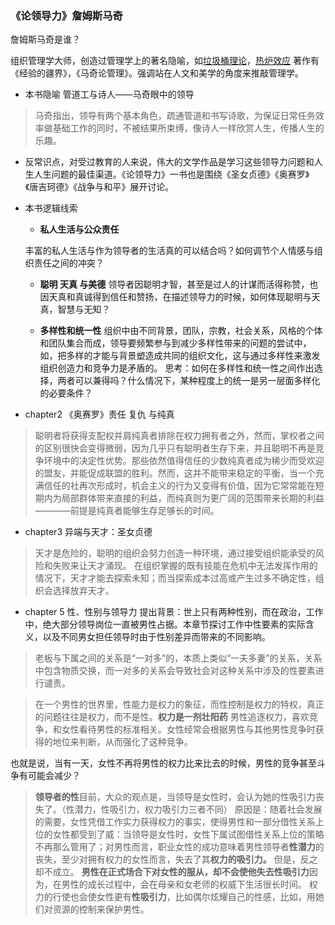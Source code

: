 ### 《论领导力》詹姆斯马奇

詹姆斯马奇是谁？

组织管理学大师，创造过管理学上的著名隐喻，如[垃圾桶理论](https://baike.baidu.com/item/%E5%9E%83%E5%9C%BE%E6%A1%B6%E7%90%86%E8%AE%BA)，[热炉效应]()
著作有《经验的疆界》，《马奇论管理》。强调站在人文和美学的角度来推敲管理学。

* 本书隐喻
管道工与诗人——马奇眼中的领导
>马奇指出，领导有两个基本角色，疏通管道和书写诗歌，为保证日常任务效率做基础工作的同时，不被结果所束缚，像诗人一样欣赏人生，传播人生的乐趣。


* 反常识点，对受过教育的人来说，伟大的文学作品是学习这些领导力问题和人生人生问题的最佳渠道。《论领导力》一书也是围绕《圣女贞德》《奥赛罗》《唐吉珂德》《战争与和平》展开讨论。

* 本书逻辑线索
   * **私人生活与公众责任**
   
   丰富的私人生活与作为领导者的生活真的可以结合吗？如何调节个人情感与组织责任之间的冲突？
   
   * **聪明 天真 与美德** 
   领导者因聪明才智，甚至是过人的计谋而活得称赞，也因天真和真诚得到信任和赞扬，在描述领导力的时候，如何体现聪明与天真，智慧与无知？
   
   * **多样性和统一性**
   组织中由不同背景，团队，宗教，社会关系，风格的个体和团队集合而成，领导要频繁参与到减少多样性带来的问题的尝试中，如，把多样的才能与背景塑造成共同的组织文化，这与通过多样性来激发组织创造力和竞争力是矛盾的。
   思考：如何在多样性和统一性之间作出选择，两者可以兼得吗？什么情况下，某种程度上的统一是另一层面多样化的必要条件？
   
* chapter2 《奥赛罗》责任 复仇 与纯真
> 聪明者将获得支配权并肩纯真者排除在权力拥有者之外，然而，掌权者之间的区别很快会变得微弱，因为几乎只有聪明者生存下来，并且聪明不再是竞争环境中的决定性优势。那些依然值得信任的少数纯真者成为稀少而受欢迎的盟友，并能促成联盟的胜利。然而，这并不能带来稳定的平衡，当一个充满信任的社再次形成时，机会主义的行为又变得有价值，因为它常常能在短期内为局部群体带来直接的利益，而纯真则为更广阔的范围带来长期的利益————前提是纯真者能够生存足够长的时间。
* chapter3 异端与天才：圣女贞德
> 天才是危险的，聪明的组织会努力创造一种环境，通过接受组织能承受的风险和失败来让天才涌现。
> 在组织掌握的既有技能在危机中无法发挥作用的情况下，天才才能去探索未知；而当探索成本过高或产生过多不确定性，组织会选择放弃天才。
 * chapter 5 
 性、性别与领导力
提出背景：世上只有两种性别，而在政治，工作中，绝大部分领导岗位一直被男性占据。本章节探讨工作中性要素的实际含义，以及不同男女担任领导时由于性别差异而带来的不同影响。
> 老板与下属之间的关系是“一对多”的，本质上类似“一夫多妻”的关系，关系中包含物质交换，而一对多的关系会导致社会对这种关系中涉及的性要素进行谴责。

> 在一个男性的世界里，性能力是权力的象征，而性控制是权力的特权，真正的问题往往是权力，而不是性。**权力是一剂壮阳药**
> 男性追逐权力，喜欢竞争，和女性看待男性的标准相关。女性经常会根据男性与其他男性竞争时获得的地位来判断，从而强化了这种竞争。

也就是说，当有一天，女性不再将男性的权力比来比去的时候，男性的竞争甚至斗争有可能会减少？


> **领导者的性**目前，大众的观点是，当领导是女性时，会认为她的性吸引力丧失了。（性潜力，性吸引力，权力吸引力三者不同）
原因是：随着社会发展的需要，女性凭借工作实力获得权力的事实，使得男性和一部分借性关系上位的女性都受到了威：当领导是女性时，女性下属试图借性关系上位的策略不再那么管用了；对男性而言，职业女性的成功意味着男性领导者**性潜力**的丧失，至少对拥有权力的女性而言，失去了其**权力的吸引力。**
但是，反之却不成立。
> **男性在正式场合下对女性的服从，却不会使他失去性吸引力**因为，在男性的成长过程中，会在母亲和女老师的权威下生活很长时间。
> 权力的行使也会使女性更有**性吸引力**，比如偶尔炫耀自己的性感，比如，用她们对资源的控制来保护男性。
